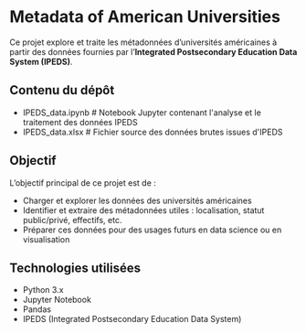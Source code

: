 # Metadata of American Universities

Ce projet explore et traite les métadonnées d’universités américaines à partir des données fournies par l’**Integrated Postsecondary Education Data System (IPEDS)**.

## Contenu du dépôt

- IPEDS_data.ipynb # Notebook Jupyter contenant l'analyse et le traitement des données IPEDS
- IPEDS_data.xlsx # Fichier source des données brutes issues d'IPEDS

## Objectif

L’objectif principal de ce projet est de :
- Charger et explorer les données des universités américaines
- Identifier et extraire des métadonnées utiles : localisation, statut public/privé, effectifs, etc.
- Préparer ces données pour des usages futurs en data science ou en visualisation

## Technologies utilisées

- Python 3.x
- Jupyter Notebook
- Pandas
- IPEDS (Integrated Postsecondary Education Data System)
